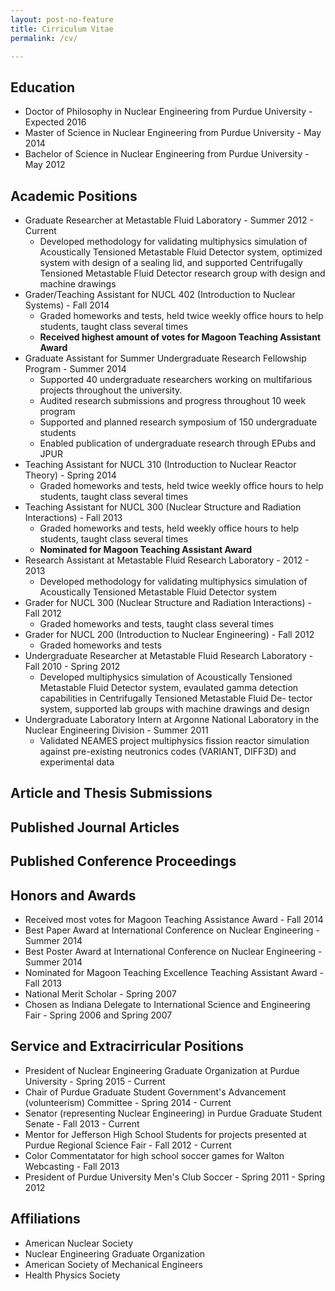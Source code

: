 ```yaml
---
layout: post-no-feature
title: Cirriculum Vitae
permalink: /cv/

---
```


## Education

- Doctor of Philosophy in Nuclear Engineering from Purdue University - Expected 2016
- Master of Science in Nuclear Engineering from Purdue University - May 2014
- Bachelor of Science in Nuclear Engineering from Purdue University - May 2012

## Academic Positions

- Graduate Researcher at Metastable Fluid Laboratory - Summer 2012 - Current
  -  Developed methodology for validating multiphysics simulation of Acoustically Tensioned Metastable Fluid Detector system, optimized system with design of a sealing lid, and supported Centrifugally Tensioned Metastable Fluid Detector research group with design and machine drawings
- Grader/Teaching Assistant for NUCL 402 (Introduction to Nuclear Systems) - Fall 2014
  - Graded homeworks and tests, held twice weekly office hours to help students, taught class several times
  - **Received highest amount of votes for Magoon Teaching Assistant Award**
- Graduate Assistant for Summer Undergraduate Research Fellowship Program - Summer 2014
  - Supported 40 undergraduate researchers working on multifarious projects throughout the university.
  - Audited research submissions and progress throughout 10 week program
  - Supported and planned research symposium of 150 undergraduate students
  - Enabled publication of undergraduate research through EPubs and JPUR
- Teaching Assistant for NUCL 310 (Introduction to Nuclear Reactor Theory) - Spring 2014
  - Graded homeworks and tests, held twice weekly office hours to help students, taught class several times
- Teaching Assistant for NUCL 300 (Nuclear Structure and Radiation Interactions) - Fall 2013
  - Graded homeworks and tests, held weekly office hours to help students, taught class several times
  - **Nominated for Magoon Teaching Assistant Award**
- Research Assistant at Metastable Fluid Research Laboratory - 2012 - 2013
  - Developed methodology for validating multiphysics simulation of Acoustically Tensioned Metastable Fluid Detector system
- Grader for NUCL 300 (Nuclear Structure and Radiation Interactions) - Fall 2012
  - Graded homeworks and tests, taught class several times
- Grader for NUCL 200 (Introduction to Nuclear Engineering) - Fall 2012
  - Graded homeworks and tests
- Undergraduate Researcher at Metastable Fluid Research Laboratory - Fall 2010 - Spring 2012
  - Developed multiphysics simulation of Acoustically Tensioned Metastable Fluid Detector system, evaulated gamma detection capabilities in Centrifugally Tensioned Metastable Fluid De- tector system, supported lab groups with machine drawings and design
- Undergraduate Laboratory Intern at Argonne National Laboratory in the Nuclear Engineering Division - Summer 2011
  - Validated NEAMES project multiphysics fission reactor simulation against pre-existing neutronics codes (VARIANT, DIFF3D) and experimental data

## Article and Thesis Submissions

## Published Journal Articles

## Published Conference Proceedings

## Honors and Awards

- Received most votes for Magoon Teaching Assistance Award - Fall 2014
- Best Paper Award at International Conference on Nuclear Engineering - Summer 2014
- Best Poster Award at International Conference on Nuclear Engineering - Summer 2014
- Nominated for Magoon Teaching Excellence Teaching Assistant Award - Fall 2013
- National Merit Scholar - Spring 2007
- Chosen as Indiana Delegate to International Science and Engineering Fair - Spring 2006 and Spring 2007

## Service and Extracirricular Positions

- President of Nuclear Engineering Graduate Organization at Purdue University - Spring 2015 - Current
- Chair of Purdue Graduate Student Government's Advancement (volunteerism) Committee - Spring 2014 - Current
- Senator (representing Nuclear Engineering) in Purdue Graduate Student Senate - Fall 2013 - Current
- Mentor for Jefferson High School Students for projects presented at Purdue Regional Science Fair - Fall 2012 - Current
- Color Commentatator for high school soccer games for Walton Webcasting - Fall 2013
- President of Purdue University Men's Club Soccer - Spring 2011 - Spring 2012

## Affiliations

- American Nuclear Society
- Nuclear Engineering Graduate Organization
- American Society of Mechanical Engineers
- Health Physics Society